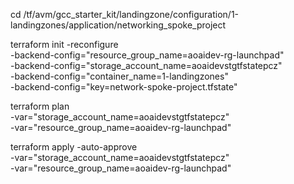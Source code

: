 cd /tf/avm/gcc_starter_kit/landingzone/configuration/1-landingzones/application/networking_spoke_project

terraform init  -reconfigure \
-backend-config="resource_group_name=aoaidev-rg-launchpad" \
-backend-config="storage_account_name=aoaidevstgtfstatepcz" \
-backend-config="container_name=1-landingzones" \
-backend-config="key=network-spoke-project.tfstate"

terraform plan \
-var="storage_account_name=aoaidevstgtfstatepcz" \
-var="resource_group_name=aoaidev-rg-launchpad"

terraform apply -auto-approve \
-var="storage_account_name=aoaidevstgtfstatepcz" \
-var="resource_group_name=aoaidev-rg-launchpad"
